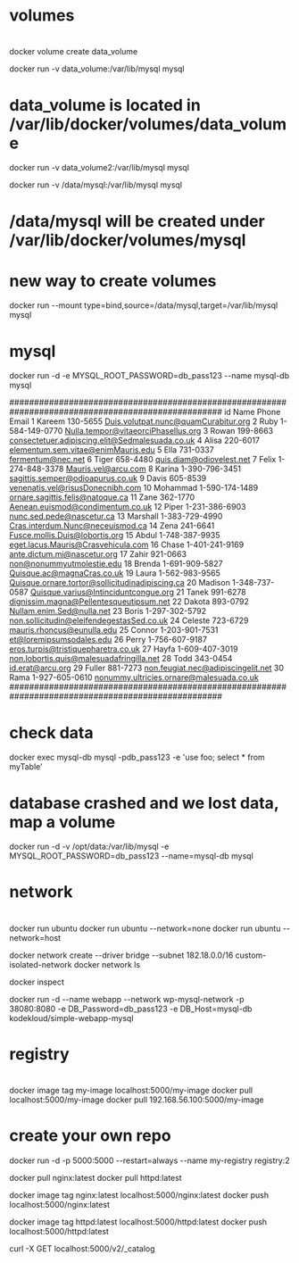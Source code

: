 #
# volumes
#
docker volume create data_volume

docker run -v data_volume:/var/lib/mysql mysql 
# data_volume is located in /var/lib/docker/volumes/data_volume

docker run -v data_volume2:/var/lib/mysql mysql 

docker run -v /data/mysql:/var/lib/mysql mysql
# /data/mysql will be created under /var/lib/docker/volumes/mysql

# new way to create volumes
docker run --mount type=bind,source=/data/mysql,target=/var/lib/mysql mysql

# mysql
docker run -d -e MYSQL_ROOT_PASSWORD=db_pass123 --name mysql-db mysql

###################################################################################################
id      Name    Phone   Email
1       Kareem  130-5655        Duis.volutpat.nunc@quamCurabitur.org
2       Ruby    1-584-149-0770  Nulla.tempor@vitaeorciPhasellus.org
3       Rowan   199-8663        consectetuer.adipiscing.elit@Sedmalesuada.co.uk
4       Alisa   220-6017        elementum.sem.vitae@enimMauris.edu
5       Ella    731-0337        fermentum@nec.net
6       Tiger   658-4480        quis.diam@odiovelest.net
7       Felix   1-274-848-3378  Mauris.vel@arcu.com
8       Karina  1-390-796-3451  sagittis.semper@odioapurus.co.uk
9       Davis   605-8539        venenatis.vel@risusDonecnibh.com
10      Mohammad        1-590-174-1489  ornare.sagittis.felis@natoque.ca
11      Zane    362-1770        Aenean.euismod@condimentum.co.uk
12      Piper   1-231-386-6903  nunc.sed.pede@nascetur.ca
13      Marshall        1-383-729-4990  Cras.interdum.Nunc@neceuismod.ca
14      Zena    241-6641        Fusce.mollis.Duis@lobortis.org
15      Abdul   1-748-387-9935  eget.lacus.Mauris@Crasvehicula.com
16      Chase   1-401-241-9169  ante.dictum.mi@nascetur.org
17      Zahir   921-0663        non@nonummyutmolestie.edu
18      Brenda  1-691-909-5827  Quisque.ac@magnaCras.co.uk
19      Laura   1-562-983-9565  Quisque.ornare.tortor@sollicitudinadipiscing.ca
20      Madison 1-348-737-0587  Quisque.varius@Intinciduntcongue.org
21      Tanek   991-6278        dignissim.magna@Pellentesqueutipsum.net
22      Dakota  893-0792        Nullam.enim.Sed@nulla.net
23      Boris   1-297-302-5792  non.sollicitudin@eleifendegestasSed.co.uk
24      Celeste 723-6729        mauris.rhoncus@eunulla.edu
25      Connor  1-203-901-7531  et@loremipsumsodales.edu
26      Perry   1-756-607-9187  eros.turpis@tristiquepharetra.co.uk
27      Hayfa   1-609-407-3019  non.lobortis.quis@malesuadafringilla.net
28      Todd    343-0454        id.erat@arcu.org
29      Fuller  881-7273        non.feugiat.nec@adipiscingelit.net
30      Rama    1-927-605-0610  nonummy.ultricies.ornare@malesuada.co.uk
###################################################################################################

# check data
docker exec mysql-db mysql -pdb_pass123 -e 'use foo; select * from myTable'

# database crashed and we lost data, map a volume 
docker run -d -v /opt/data:/var/lib/mysql -e MYSQL_ROOT_PASSWORD=db_pass123 --name=mysql-db mysql

#
# network
#
docker run ubuntu
docker run ubuntu --network=none
docker run ubuntu --network=host

docker network create --driver bridge --subnet 182.18.0.0/16 custom-isolated-network
docker network ls 

docker inspect <container-name>

docker run -d --name webapp --network wp-mysql-network -p 38080:8080 -e DB_Password=db_pass123 -e DB_Host=mysql-db kodekloud/simple-webapp-mysql

#
# registry
#
docker image tag my-image localhost:5000/my-image
docker pull localhost:5000/my-image
docker pull 192.168.56.100:5000/my-image

# create your own repo
docker run -d -p 5000:5000 --restart=always --name my-registry registry:2

docker pull nginx:latest
docker pull httpd:latest

docker image tag nginx:latest localhost:5000/nginx:latest
docker push localhost:5000/nginx:latest

docker image tag httpd:latest localhost:5000/httpd:latest
docker push localhost:5000/httpd:latest

curl -X GET localhost:5000/v2/_catalog

